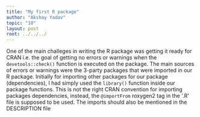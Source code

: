 ```yaml
---
title: "My first R package"
author: "Akshay Yadav"
topic: "10"
layout: post
root: ../../../
---
```


One of the main challeges in writing the R package was getting it ready for CRAN i.e. the goal of getting no errors or warnings when the `devetools::check()` function is executed on the package. The main sources of errors or warnings were the 3-party packages that were imported in our R package. Initially for importing other packages for our package (dependencies), I had simply used the `library()` function inside our package functions. This is not the right CRAN convention for importing packages dependencies, instead, the `@importFrom` roxygen2 tag in the '.R' file is supposed to be used. The imports should also be mentioned in the DESCRIPTION file


